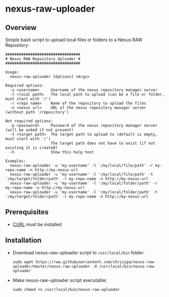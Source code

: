 # nexus-raw-uploader

Overview
--------
Simple bash script to upload local files or folders to a Nexus RAW Repository:
   ```
   #################################
   # Nexus RAW Repository Uploader #
   #################################
   
   Usage:
     nexus-raw-uploader [Options] <Args>
   
   Required options:
     -u <username>     Username of the nexus repository manager server
     -l <local path>   The local path to upload (can be a file or folder, must start with '/')
     -r <repo name>    Name of the repository to upload the files
     -n <nexus url>    URL of the nexus repository manager server (without path '/repository')
   
   Not required options:
     -p <password>     Password of the nexus repository manager server (will be asked if not present)
     -t <target path>  The target path to upload to (default is empty, must start with '/') 
                       The target path does not have to exist (if not existing it is created)
     -h                Show this help text
   
   Examples:
     nexus-raw-uploader -u 'my-username' -l '/my/local/file/path' -r my-repo-name -n http://my-nexus-url
     nexus-raw-uploader -u 'my-username' -l '/my/local/file/path' -t '/my/target/folder/path' -r my-repo-name -n http://my-nexus-url
     nexus-raw-uploader -u 'my-username' -l '/my/local/folder/path' -r my-repo-name -n http://my-nexus-url
     nexus-raw-uploader -u 'my-username' -l '/my/local/folder/path' -t '/my/target/folder/path' -r my-repo-name -n http://my-nexus-url
   ```

Prerequisites
-------------
* [CURL](https://curl.haxx.se/) must be installed

Installation
------------
* Download nexus-raw-uploader script to `/usr/local/bin` folder:

   ```
   sudo wget https://raw.githubusercontent.com/chrisipa/nexus-raw-uploader/master/nexus-raw-uploader -O /usr/local/bin/nexus-raw-uploader
   ```
   
* Make nexus-raw-uploader script executable:   

   ```
   sudo chmod +x /usr/local/bin/nexus-raw-uploader
   ```
